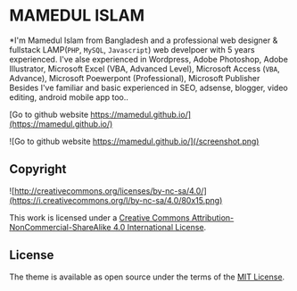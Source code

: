 # MAMEDUL ISLAM

*I'm Mamedul Islam from Bangladesh and a professional web designer & fullstack LAMP(`PHP`, `MySQL`, `Javascript`) web develpoer with 5 years experienced. I've alse experienced in Wordpress, Adobe Photoshop, Adobe Illustrator, Microsoft Excel (VBA, Advanced Level), Microsoft Access (`VBA`, Advance), Microsoft Poewerpont (Professional), Microsoft Publisher Besides I've familiar and basic experienced in SEO, adsense, blogger, video editing, android mobile app too..

[Go to github website https://mamedul.github.io/](https://mamedul.github.io/)

![Go to github website https://mamedul.github.io/](/screenshot.png)

## Copyright

![http://creativecommons.org/licenses/by-nc-sa/4.0/](https://i.creativecommons.org/l/by-nc-sa/4.0/80x15.png)

This work is licensed under a [Creative Commons Attribution-NonCommercial-ShareAlike 4.0 International License](http://creativecommons.org/licenses/by-nc-sa/4.0/).


## License

The theme is available as open source under the terms of the [MIT License](http://opensource.org/licenses/MIT).
